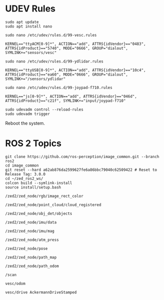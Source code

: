 # UDEV Rules

```
sudo apt update
sudo apt install nano
```

`sudo nano /etc/udev/rules.d/99-vesc.rules`

`KERNEL=="ttyACM[0-9]*", ACTION=="add", ATTRS{idVendor}=="0483", ATTRS{idProduct}=="5740", MODE="0666", GROUP="dialout", SYMLINK+="sensors/vesc"`

`sudo nano /etc/udev/rules.d/99-ydlidar.rules`

`KERNEL=="ttyUSB[0-9]*", ACTION=="add", ATTRS{idVendor}=="10c4", ATTRS{idProduct}=="ea60", MODE="0666", GROUP="dialout", SYMLINK+="/sensors/ydlidar"`

`sudo nano /etc/udev/rules.d/99-joypad-f710.rules`

`KERNEL=="js[0-9]*", ACTION=="add", ATTRS{idVendor}=="046d", ATTRS{idProduct}=="c21f", SYMLINK+="input/joypad-f710"`

```
sudo udevadm control --reload-rules
sudo udevadm trigger
```

Reboot the system.

# ROS 2 Topics

```
git clone https://github.com/ros-perception/image_common.git --branch ros2
cd image_common
git reset --hard a62ab876da2599627fe6a86bbc79040c62509422 # Reset to Release Tag: 3.0.0
cd ~/zed_ros2_ws/
colcon build --symlink-install
source install/setup.bash
```


`/zed2/zed_node/rgb/image_rect_color`

`/zed2/zed_node/point_cloud/cloud_registered`

`/zed2/zed_node/obj_det/objects`

`/zed2/zed_node/imu/data`

`/zed2/zed_node/imu/mag`

`/zed2/zed_node/atm_press`

`/zed2/zed_node/pose`

`/zed2/zed_node/path_map`

`/zed2/zed_node/path_odom`

`/scan`

`vesc/odom`

`vesc/drive AckermannDriveStamped`




